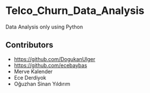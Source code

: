 # Telco_Churn_Data_Analysis
Data Analysis only using Python
## Contributors

- https://github.com/DogukanUlger
- https://github.com/ecebaybas
- Merve Kalender
- Ece Derdiyok
- Oğuzhan Sinan Yıldırım
